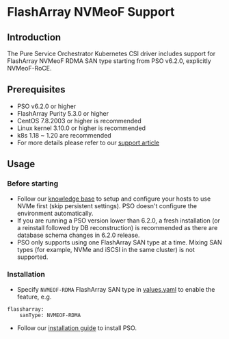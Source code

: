 # FlashArray NVMeoF Support

## Introduction

The Pure Service Orchestrator Kubernetes CSI driver includes support for FlashArray NVMeoF RDMA SAN type
starting from PSO v6.2.0, explicitly NVMeoF-RoCE.

## Prerequisites

* PSO v6.2.0 or higher
* FlashArray Purity 5.3.0 or higher
* CentOS 7.8.2003 or higher is recommended
* Linux kernel 3.10.0 or higher is recommended
* k8s 1.18 ~ 1.20 are recommended
* For more details please refer to our [support article](https://support.purestorage.com/Solutions/Linux/Procedures/NVMe//RoCE_Initiator_Setup_for_RHEL//CentOS_7.6)

## Usage

### Before starting

* Follow our [knowledge base](https://support.purestorage.com/Solutions/Linux/Procedures/NVMe//RoCE_Initiator_Setup_for_RHEL//CentOS_7.6)
to setup and configure your hosts to use NVMe first (skip persistent settings). PSO doesn't configure the environment automatically.
* If you are running a PSO version lower than 6.2.0, a fresh installation (or a reinstall followed by DB reconstruction) 
is recommended as there are database schema changes in 6.2.0 release.
* PSO only supports using one FlashArray SAN type at a time. Mixing SAN types (for example, NVMe and iSCSI in the same cluster) is not supported.

### Installation

* Specify `NVMEOF-RDMA` FlashArray SAN type in [values.yaml](../pure-pso/values.yaml) to enable the feature, e.g.
```
flassharray:
    sanType: NVMEOF-RDMA
```
* Follow our [installation guide](../pure-pso/README.md) to install PSO.



